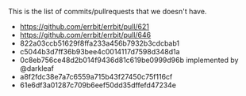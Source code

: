 This is the list of commits/pullrequests that we doesn't have.

* https://github.com/errbit/errbit/pull/621
* https://github.com/errbit/errbit/pull/646
* 822a03ccb51629f8ffa233a456b7932b3cdcbab1
* c5044b3d7ff36b93bee4c0014117d7598d348d1a
* 0c8eb756ce48d2b014f9436d81c619be0999d96b implemented by @darkleaf
* a8f2fdc38e7a7c6559a715b43f27450c75f116cf
* 61e6df3a01287c709b6eef50dd35dffefd47234e
